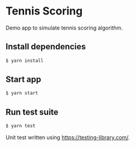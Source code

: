 # Tennis Scoring

Demo app to simulate tennis scoring algorithm.

## Install dependencies

```sh
$ yarn install
```

## Start app

```sh
$ yarn start
```

## Run test suite

```sh
$ yarn test
```

Unit test written using https://testing-library.com/.
